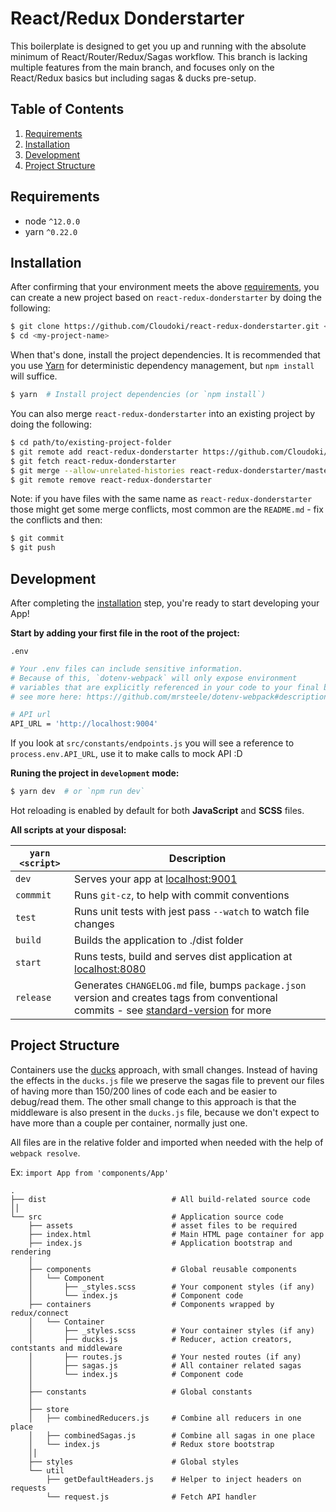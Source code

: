# React/Redux Donderstarter

This boilerplate is designed to get you up and running with the absolute minimum of React/Router/Redux/Sagas workflow. This branch is lacking multiple features from the main branch, and focuses only on the React/Redux basics but including sagas & ducks pre-setup.

## Table of Contents
1. [Requirements](#requirements)
1. [Installation](#installation)
1. [Development](#development)
1. [Project Structure](#project-structure)

## Requirements
* node `^12.0.0`
* yarn `^0.22.0`

## Installation

After confirming that your environment meets the above [requirements](#requirements), you can create a new project based on `react-redux-donderstarter` by doing the following:

```bash
$ git clone https://github.com/Cloudoki/react-redux-donderstarter.git <my-project-name>
$ cd <my-project-name>
```

When that's done, install the project dependencies. It is recommended that you use [Yarn](https://yarnpkg.com/) for deterministic dependency management, but `npm install` will suffice.

```bash
$ yarn  # Install project dependencies (or `npm install`)
```

You can also merge `react-redux-donderstarter` into an existing project by doing the following:

```bash
$ cd path/to/existing-project-folder
$ git remote add react-redux-donderstarter https://github.com/Cloudoki/react-redux-donderstarter.git
$ git fetch react-redux-donderstarter
$ git merge --allow-unrelated-histories react-redux-donderstarter/master # or whichever branch you want to merge
$ git remote remove react-redux-donderstarter
```

Note: if you have files with the same name as `react-redux-donderstarter` those might get some merge conflicts, most common are the `README.md` - fix the conflicts and then:

```bash
$ git commit
$ git push
```

## Development

After completing the [installation](#installation) step, you're ready to start developing your App!

**Start by adding your first file in the root of the project:**

`.env`

```bash
# Your .env files can include sensitive information.
# Because of this, `dotenv-webpack` will only expose environment
# variables that are explicitly referenced in your code to your final bundle.
# see more here: https://github.com/mrsteele/dotenv-webpack#description

# API url
API_URL = 'http://localhost:9004'
```
If you look at `src/constants/endpoints.js` you will see a reference to `process.env.API_URL`, use it to make calls to mock API :D

**Runing the project in `development` mode:**

```bash
$ yarn dev  # or `npm run dev`
```

Hot reloading is enabled by default for both **JavaScript** and **SCSS** files.

**All scripts at your disposal:**

|`yarn <script>`    |Description|
|-------------------|-----------|
|`dev`            	|Serves your app at [localhost:9001](http://localhost:9001)|
|`commmit`          |Runs `git-cz`, to help with commit conventions|
|`test`             |Runs unit tests with jest pass `--watch` to watch file changes|
|`build`            |Builds the application to ./dist folder|
|`start`            |Runs tests, build and serves dist application at [localhost:8080](http://localhost:8080)|
|`release`			    |Generates `CHANGELOG.md` file, bumps `package.json` version and creates tags from conventional commits - see [standard-version](https://github.com/conventional-changelog/standard-version) for more|

## Project Structure

Containers use the [ducks](https://github.com/erikras/ducks-modular-redux) approach, with small changes. Instead of having the effects in the `ducks.js` file we preserve the sagas file to prevent our files of having more than 150/200 lines of code each and be easier to debug/read them. The other small change to this approach is that the middleware is also present in the `ducks.js` file, because we don't expect to have more than a couple per container, normally just one. 

All files are in the relative folder and imported when needed with the help of `webpack resolve`.

Ex: `import App from 'components/App'`

```
.
├── dist                            # All build-related source code
││
└── src                             # Application source code
    ├── assets                      # asset files to be required
    ├── index.html                  # Main HTML page container for app
    ├── index.js                    # Application bootstrap and rendering
    │
    ├── components                  # Global reusable components
    │   └── Component
    │       ├── _styles.scss        # Your component styles (if any)
    │       └── index.js            # Component code
    ├── containers                  # Components wrapped by redux/connect
    │   └── Container
    │       ├── _styles.scss        # Your container styles (if any)
    │       ├── ducks.js            # Reducer, action creators, contstants and middleware
    │       ├── routes.js           # Your nested routes (if any)
    │       ├── sagas.js            # All container related sagas
    │       └── index.js            # Component code
    │
    ├── constants                   # Global constants
    │
    ├── store
    │   ├── combinedReducers.js     # Combine all reducers in one place
    │   ├── combinedSagas.js        # Combine all sagas in one place
    │   └── index.js                # Redux store bootstrap
    ││
    ├── styles                      # Global styles
    └── util
        ├── getDefaultHeaders.js    # Helper to inject headers on requests
        └── request.js              # Fetch API handler
```
